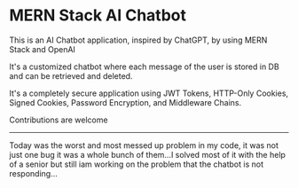 # MERN Stack AI Chatbot

This is an AI Chatbot application, inspired by ChatGPT, by using MERN Stack and OpenAI

It's a customized chatbot where each message of the user is stored in DB and can be retrieved and deleted.

It's a completely secure application using JWT Tokens, HTTP-Only Cookies, Signed Cookies, Password Encryption, and Middleware Chains.

Contributions are welcome

---

Today was the worst and most messed up problem in my code, it was not just one bug it was a whole bunch of them...I solved most of it with the help of a senior but still iam working on the problem that the chatbot is not responding...
